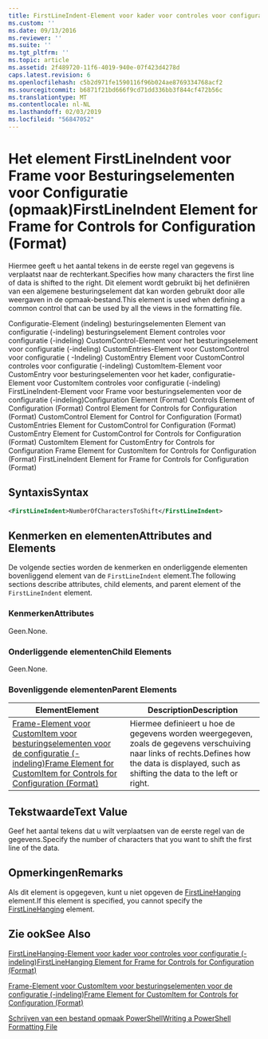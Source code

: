 ```yaml
---
title: FirstLineIndent-Element voor kader voor controles voor configuratie (-indeling) | Microsoft Docs
ms.custom: ''
ms.date: 09/13/2016
ms.reviewer: ''
ms.suite: ''
ms.tgt_pltfrm: ''
ms.topic: article
ms.assetid: 2f489720-11f6-4019-940e-07f423d4278d
caps.latest.revision: 6
ms.openlocfilehash: c5b2d971fe1590116f96b024ae8769334768acf2
ms.sourcegitcommit: b6871f21bd666f9cd71dd336bb3f844cf472b56c
ms.translationtype: MT
ms.contentlocale: nl-NL
ms.lasthandoff: 02/03/2019
ms.locfileid: "56847052"
---
```

# <a name="firstlineindent-element-for-frame-for-controls-for-configuration-format"></a><span data-ttu-id="5a459-102">Het element FirstLineIndent voor Frame voor Besturingselementen voor Configuratie (opmaak)</span><span class="sxs-lookup"><span data-stu-id="5a459-102">FirstLineIndent Element for Frame for Controls for Configuration (Format)</span></span>

<span data-ttu-id="5a459-103">Hiermee geeft u het aantal tekens in de eerste regel van gegevens is verplaatst naar de rechterkant.</span><span class="sxs-lookup"><span data-stu-id="5a459-103">Specifies how many characters the first line of data is shifted to the right.</span></span> <span data-ttu-id="5a459-104">Dit element wordt gebruikt bij het definiëren van een algemene besturingselement dat kan worden gebruikt door alle weergaven in de opmaak-bestand.</span><span class="sxs-lookup"><span data-stu-id="5a459-104">This element is used when defining a common control that can be used by all the views in the formatting file.</span></span>

<span data-ttu-id="5a459-105">Configuratie-Element (indeling) besturingselementen Element van configuratie (-indeling) besturingselement Element controles voor configuratie (-indeling) CustomControl-Element voor het besturingselement voor configuratie (-indeling) CustomEntries-Element voor CustomControl voor configuratie ( -Indeling) CustomEntry Element voor CustomControl controles voor configuratie (-indeling) CustomItem-Element voor CustomEntry voor besturingselementen voor het kader, configuratie-Element voor CustomItem controles voor configuratie (-indeling) FirstLineIndent-Element voor Frame voor besturingselementen voor de configuratie (-indeling)</span><span class="sxs-lookup"><span data-stu-id="5a459-105">Configuration Element (Format) Controls Element of Configuration (Format) Control Element for Controls for Configuration (Format) CustomControl Element for Control for Configuration (Format) CustomEntries Element for CustomControl for Configuration (Format) CustomEntry Element for CustomControl for Controls for Configuration (Format) CustomItem Element for CustomEntry for Controls for Configuration Frame Element for CustomItem for Controls for Configuration (Format) FirstLineIndent Element for Frame for Controls for Configuration (Format)</span></span>

## <a name="syntax"></a><span data-ttu-id="5a459-106">Syntaxis</span><span class="sxs-lookup"><span data-stu-id="5a459-106">Syntax</span></span>

```xml
<FirstLineIndent>NumberOfCharactersToShift</FirstLineIndent>
```

## <a name="attributes-and-elements"></a><span data-ttu-id="5a459-107">Kenmerken en elementen</span><span class="sxs-lookup"><span data-stu-id="5a459-107">Attributes and Elements</span></span>

<span data-ttu-id="5a459-108">De volgende secties worden de kenmerken en onderliggende elementen bovenliggend element van de `FirstLineIndent` element.</span><span class="sxs-lookup"><span data-stu-id="5a459-108">The following sections describe attributes, child elements, and parent element of the `FirstLineIndent` element.</span></span>

### <a name="attributes"></a><span data-ttu-id="5a459-109">Kenmerken</span><span class="sxs-lookup"><span data-stu-id="5a459-109">Attributes</span></span>

<span data-ttu-id="5a459-110">Geen.</span><span class="sxs-lookup"><span data-stu-id="5a459-110">None.</span></span>

### <a name="child-elements"></a><span data-ttu-id="5a459-111">Onderliggende elementen</span><span class="sxs-lookup"><span data-stu-id="5a459-111">Child Elements</span></span>

<span data-ttu-id="5a459-112">Geen.</span><span class="sxs-lookup"><span data-stu-id="5a459-112">None.</span></span>

### <a name="parent-elements"></a><span data-ttu-id="5a459-113">Bovenliggende elementen</span><span class="sxs-lookup"><span data-stu-id="5a459-113">Parent Elements</span></span>

|<span data-ttu-id="5a459-114">Element</span><span class="sxs-lookup"><span data-stu-id="5a459-114">Element</span></span>|<span data-ttu-id="5a459-115">Description</span><span class="sxs-lookup"><span data-stu-id="5a459-115">Description</span></span>|
|-------------|-----------------|
|[<span data-ttu-id="5a459-116">Frame-Element voor CustomItem voor besturingselementen voor de configuratie (-indeling)</span><span class="sxs-lookup"><span data-stu-id="5a459-116">Frame Element for CustomItem for Controls for Configuration (Format)</span></span>](./frame-element-for-customitem-for-controls-for-configuration-format.md)|<span data-ttu-id="5a459-117">Hiermee definieert u hoe de gegevens worden weergegeven, zoals de gegevens verschuiving naar links of rechts.</span><span class="sxs-lookup"><span data-stu-id="5a459-117">Defines how the data is displayed, such as shifting the data to the left or right.</span></span>|

## <a name="text-value"></a><span data-ttu-id="5a459-118">Tekstwaarde</span><span class="sxs-lookup"><span data-stu-id="5a459-118">Text Value</span></span>

<span data-ttu-id="5a459-119">Geef het aantal tekens dat u wilt verplaatsen van de eerste regel van de gegevens.</span><span class="sxs-lookup"><span data-stu-id="5a459-119">Specify the number of characters that you want to shift the first line of the data.</span></span>

## <a name="remarks"></a><span data-ttu-id="5a459-120">Opmerkingen</span><span class="sxs-lookup"><span data-stu-id="5a459-120">Remarks</span></span>

<span data-ttu-id="5a459-121">Als dit element is opgegeven, kunt u niet opgeven de [FirstLineHanging](./firstlinehanging-element-for-frame-for-controls-for-configuration-format.md) element.</span><span class="sxs-lookup"><span data-stu-id="5a459-121">If this element is specified, you cannot specify the [FirstLineHanging](./firstlinehanging-element-for-frame-for-controls-for-configuration-format.md) element.</span></span>

## <a name="see-also"></a><span data-ttu-id="5a459-122">Zie ook</span><span class="sxs-lookup"><span data-stu-id="5a459-122">See Also</span></span>

[<span data-ttu-id="5a459-123">FirstLineHanging-Element voor kader voor controles voor configuratie (-indeling)</span><span class="sxs-lookup"><span data-stu-id="5a459-123">FirstLineHanging Element for Frame for Controls for Configuration (Format)</span></span>](./firstlinehanging-element-for-frame-for-controls-for-configuration-format.md)

[<span data-ttu-id="5a459-124">Frame-Element voor CustomItem voor besturingselementen voor de configuratie (-indeling)</span><span class="sxs-lookup"><span data-stu-id="5a459-124">Frame Element for CustomItem for Controls for Configuration (Format)</span></span>](./frame-element-for-customitem-for-controls-for-configuration-format.md)

[<span data-ttu-id="5a459-125">Schrijven van een bestand opmaak PowerShell</span><span class="sxs-lookup"><span data-stu-id="5a459-125">Writing a PowerShell Formatting File</span></span>](./writing-a-powershell-formatting-file.md)
